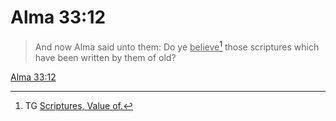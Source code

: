 # Alma 33:12

> And now Alma said unto them: Do ye <u>believe</u>[^a] those scriptures which have been written by them of old?

[Alma 33:12](https://www.churchofjesuschrist.org/study/scriptures/bofm/alma/33?lang=eng&id=p12#p12)


[^a]: TG [Scriptures, Value of.](https://www.churchofjesuschrist.org/study/scriptures/tg/scriptures-value-of?lang=eng)
